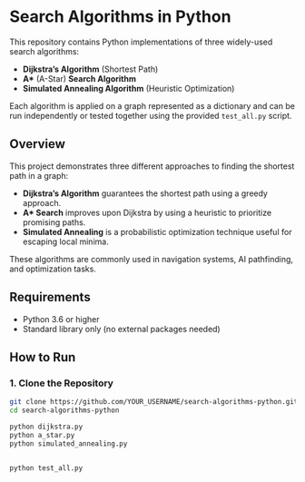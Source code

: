 # Search Algorithms in Python

This repository contains Python implementations of three widely-used search algorithms:

- **Dijkstra’s Algorithm** (Shortest Path)
- **A\*** (A-Star) **Search Algorithm**
- **Simulated Annealing Algorithm** (Heuristic Optimization)

Each algorithm is applied on a graph represented as a dictionary and can be run independently or tested together using the provided `test_all.py` script.




## Overview

This project demonstrates three different approaches to finding the shortest path in a graph:

- **Dijkstra’s Algorithm** guarantees the shortest path using a greedy approach.
- **A\* Search** improves upon Dijkstra by using a heuristic to prioritize promising paths.
- **Simulated Annealing** is a probabilistic optimization technique useful for escaping local minima.

These algorithms are commonly used in navigation systems, AI pathfinding, and optimization tasks.




## Requirements

- Python 3.6 or higher
- Standard library only (no external packages needed)



## How to Run

### 1. Clone the Repository

```bash
git clone https://github.com/YOUR_USERNAME/search-algorithms-python.git
cd search-algorithms-python

python dijkstra.py
python a_star.py
python simulated_annealing.py


python test_all.py


